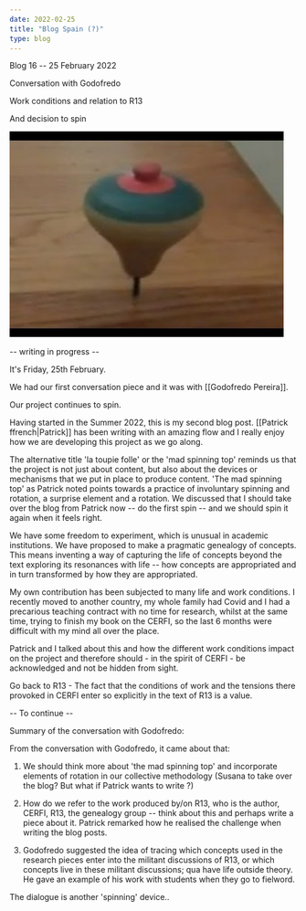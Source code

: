 ```yaml
---
date: 2022-02-25
title: "Blog Spain (?)"
type: blog
---
```


Blog 16 -- 25 February 2022

Conversation with Godofredo

Work conditions and relation to R13

And decision to spin

<div class="gallery">

<img loading="lazy" src="../assets/img/2022-02-25/media/image1.jpeg" alt="">

</div>

-- writing in progress --

It's Friday, 25th February.

We had our first conversation piece and it was with [[Godofredo Pereira]].

Our project continues to spin.

Having started in the Summer 2022, this is my second blog post. [[Patrick ffrench|Patrick]]
has been writing with an amazing flow and I really enjoy how we are
developing this project as we go along.

The alternative title 'la toupie folle' or the 'mad spinning top'
reminds us that the project is not just about content, but also about
the devices or mechanisms that we put in place to produce content. 'The
mad spinning top' as Patrick noted points towards a practice of
involuntary spinning and rotation, a surprise element and a rotation. We
discussed that I should take over the blog from Patrick now -- do the
first spin -- and we should spin it again when it feels right.

We have some freedom to experiment, which is unusual in academic
institutions. We have proposed to make a pragmatic genealogy of
concepts. This means inventing a way of capturing the life of concepts
beyond the text exploring its resonances with life -- how concepts are
appropriated and in turn transformed by how they are appropriated.

My own contribution has been subjected to many life and work conditions.
I recently moved to another country, my whole family had Covid and I had
a precarious teaching contract with no time for research, whilst at the
same time, trying to finish my book on the CERFI, so the last 6 months
were difficult with my mind all over the place.

Patrick and I talked about this and how the different work conditions
impact on the project and therefore should - in the spirit of CERFI - be
acknowledged and not be hidden from sight.

Go back to R13 - The fact that the conditions of work and the tensions
there provoked in CERFI enter so explicitly in the text of R13 is a
value.

-- To continue --

Summary of the conversation with Godofredo:

From the conversation with Godofredo, it came about that:

1. We should think more about 'the mad spinning top' and incorporate
elements of rotation in our collective methodology (Susana to take over
the blog? But what if Patrick wants to write ?)

2. How do we refer to the work produced by/on R13, who is the author,
CERFI, R13, the genealogy group -- think about this and perhaps write a
piece about it. Patrick remarked how he realised the challenge when
writing the blog posts.

3. Godofredo suggested the idea of tracing which concepts used in the
research pieces enter into the militant discussions of R13, or which
concepts live in these militant discussions; qua have life outside
theory. He gave an example of his work with students when they go to
fielword.

The dialogue is another 'spinning' device..
